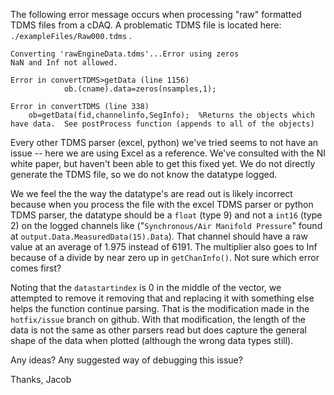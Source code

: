 The following error message occurs when processing "raw" formatted TDMS files from a cDAQ. A problematic TDMS file is located here: `./exampleFiles/Raw000.tdms` . 

```
Converting 'rawEngineData.tdms'...Error using zeros
NaN and Inf not allowed.

Error in convertTDMS>getData (line 1156)
            ob.(cname).data=zeros(nsamples,1);

Error in convertTDMS (line 338)
    ob=getData(fid,channelinfo,SegInfo);  %Returns the objects which have data.  See postProcess function (appends to all of the objects)
```

Every other TDMS parser (excel, python) we've tried seems to not have an issue -- here we are using Excel as a reference. We've consulted with the NI white paper, but haven't been able to get this fixed yet. We do not directly generate the TDMS file, so we do not know the datatype logged.

We we feel the the way the datatype's are read out is likely incorrect because when you process the file with the excel TDMS parser or python TDMS parser, the datatype should be a `float` (type 9) and not a `int16` (type 2) on the logged channels like ("`Synchronous/Air Manifold Pressure`" found at `output.Data.MeasuredData(15).Data`). That channel should have a raw value at an average of 1.975 instead of 6191. The multiplier also goes to Inf because of a divide by near zero up in `getChanInfo()`. Not sure which error comes first?

Noting that the `datastartindex` is 0 in the middle of the vector, we attempted to remove it removing that and replacing it with something else helps the function continue parsing. That is the modification made in the `hotfix/issue` branch on github. With that modification, the length of the data is not the same as other parsers read but does capture the general shape of the data when plotted (although the wrong data types still).

Any ideas? Any suggested way of debugging this issue?

Thanks, 
Jacob